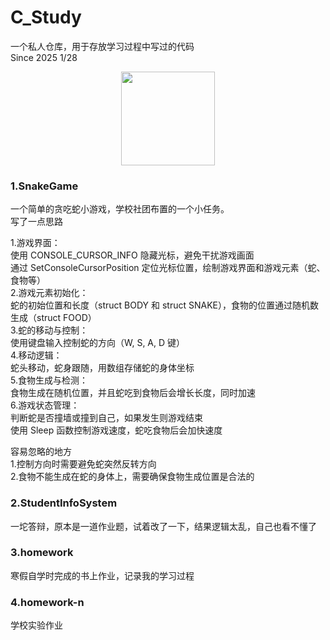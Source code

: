 # C_Study
 一个私人仓库，用于存放学习过程中写过的代码  
Since 2025 1/28

<div align=center><img width="150" height="150" src="https://github.com/user-attachments/assets/5257846a-6d6a-41fc-85c3-65d41ea0c7c5"/></div>


### 1.SnakeGame 
一个简单的贪吃蛇小游戏，学校社团布置的一个小任务。  
写了一点思路

1.游戏界面：  
使用 CONSOLE_CURSOR_INFO 隐藏光标，避免干扰游戏画面  
通过 SetConsoleCursorPosition 定位光标位置，绘制游戏界面和游戏元素（蛇、食物等）  
2.游戏元素初始化：  
蛇的初始位置和长度（struct BODY 和 struct SNAKE），食物的位置通过随机数生成（struct FOOD）  
3.蛇的移动与控制：  
使用键盘输入控制蛇的方向（W, S, A, D 键）  
4.移动逻辑：  
蛇头移动，蛇身跟随，用数组存储蛇的身体坐标  
5.食物生成与检测：  
食物生成在随机位置，并且蛇吃到食物后会增长长度，同时加速  
6.游戏状态管理：  
判断蛇是否撞墙或撞到自己，如果发生则游戏结束  
使用 Sleep 函数控制游戏速度，蛇吃食物后会加快速度  
  
容易忽略的地方  
1.控制方向时需要避免蛇突然反转方向  
2.食物不能生成在蛇的身体上，需要确保食物生成位置是合法的  

### 2.StudentInfoSystem
一坨答辩，原本是一道作业题，试着改了一下，结果逻辑太乱，自己也看不懂了

### 3.homework
寒假自学时完成的书上作业，记录我的学习过程

### 4.homework-n
学校实验作业
  
